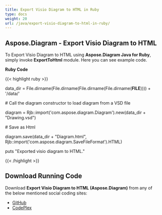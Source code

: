 ```yaml
---
title: Export Visio Diagram to HTML in Ruby
type: docs
weight: 20
url: /java/export-visio-diagram-to-html-in-ruby/
---
```


## **Aspose.Diagram - Export Visio Diagram to HTML**
To Export Visio Diagram to HTML using **Aspose.Diagram Java for Ruby**, simply invoke **ExportToHtml** module. Here you can see example code.

**Ruby Code**

{{< highlight ruby >}}

 data_dir = File.dirname(File.dirname(File.dirname(File.dirname(__FILE__)))) + '/data/'

\# Call the diagram constructor to load diagram from a VSD file

diagram = Rjb::import('com.aspose.diagram.Diagram').new(data_dir + "Drawing.vsd")

\# Save as Html

diagram.save(data_dir + "Diagram.html", Rjb::import('com.aspose.diagram.SaveFileFormat').HTML)

puts "Exported visio diagram to HTML."

{{< /highlight >}}
## **Download Running Code**
Download **Export Visio Diagram to HTML (Aspose.Diagram)** from any of the below mentioned social coding sites:

- [GitHub](https://github.com/asposediagram/Aspose.Diagram-for-Java/blob/master/Plugins/Aspose_Diagram_Java_for_Ruby/lib/asposediagramjava/Export/exporttohtml.rb)
- [CodePlex](https://asposediagramjavaruby.codeplex.com/SourceControl/latest#lib/asposediagramjava/Export/exporttohtml.rb)
